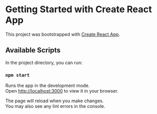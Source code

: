 # Getting Started with Create React App

This project was bootstrapped with [Create React App](https://github.com/Gautham-007/ToDo-List).

## Available Scripts

In the project directory, you can run:

### `npm start`

Runs the app in the development mode.\
Open [http://localhost:3000](http://localhost:3000) to view it in your browser.

The page will reload when you make changes.\
You may also see any lint errors in the console.

